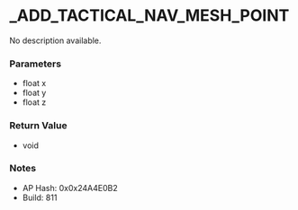 # _ADD_TACTICAL_NAV_MESH_POINT

No description available.

### Parameters
* float x
* float y
* float z

### Return Value
* void

### Notes
* AP Hash: 0x0x24A4E0B2
* Build: 811

